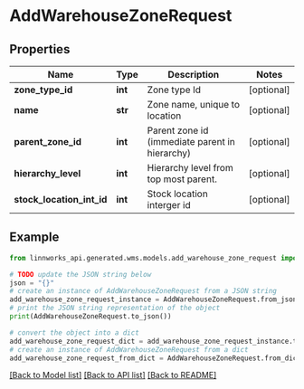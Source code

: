 # AddWarehouseZoneRequest


## Properties

Name | Type | Description | Notes
------------ | ------------- | ------------- | -------------
**zone_type_id** | **int** | Zone type Id | [optional] 
**name** | **str** | Zone name, unique to location | [optional] 
**parent_zone_id** | **int** | Parent zone id (immediate parent in hierarchy) | [optional] 
**hierarchy_level** | **int** | Hierarchy level from top most parent. | [optional] 
**stock_location_int_id** | **int** | Stock location interger id | [optional] 

## Example

```python
from linnworks_api.generated.wms.models.add_warehouse_zone_request import AddWarehouseZoneRequest

# TODO update the JSON string below
json = "{}"
# create an instance of AddWarehouseZoneRequest from a JSON string
add_warehouse_zone_request_instance = AddWarehouseZoneRequest.from_json(json)
# print the JSON string representation of the object
print(AddWarehouseZoneRequest.to_json())

# convert the object into a dict
add_warehouse_zone_request_dict = add_warehouse_zone_request_instance.to_dict()
# create an instance of AddWarehouseZoneRequest from a dict
add_warehouse_zone_request_from_dict = AddWarehouseZoneRequest.from_dict(add_warehouse_zone_request_dict)
```
[[Back to Model list]](../README.md#documentation-for-models) [[Back to API list]](../README.md#documentation-for-api-endpoints) [[Back to README]](../README.md)


